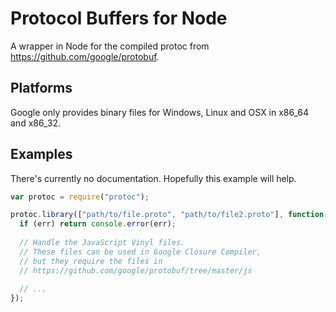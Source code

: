 # Protocol Buffers for Node
A wrapper in Node for the compiled protoc from https://github.com/google/protobuf.

## Platforms
Google only provides binary files for Windows, Linux and OSX in x86_64 and x86_32.

## Examples
There's currently no documentation. Hopefully this example will help.

```JavaScript
var protoc = require("protoc");

protoc.library(["path/to/file.proto", "path/to/file2.proto"], function(err, files) {
  if (err) return console.error(err);
  
  // Handle the JavaScript Vinyl files.
  // These files can be used in Google Closure Compiler,
  // but they require the files in
  // https://github.com/google/protobuf/tree/master/js
  
  // ...
});
```
